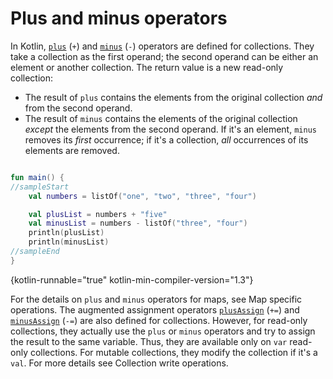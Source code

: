 # Plus and minus operators

In Kotlin, [`plus`](https://kotlinlang.org/api/latest/jvm/stdlib/kotlin.collections/plus.html) (`+`) and [`minus`](https://kotlinlang.org/api/latest/jvm/stdlib/kotlin.collections/minus.html)
(`-`) operators are defined for collections.
They take a collection as the first operand; the second operand can be either an element or another collection.
The return value is a new read-only collection:

* The result of `plus` contains the elements from the original collection _and_ from the second operand.
* The result of `minus` contains the elements of the original collection _except_ the elements from the second operand.
   If it's an element, `minus` removes its _first_ occurrence; if it's a collection, _all_ occurrences of its elements are removed.

```kotlin

fun main() {
//sampleStart
    val numbers = listOf("one", "two", "three", "four")

    val plusList = numbers + "five"
    val minusList = numbers - listOf("three", "four")
    println(plusList)
    println(minusList)
//sampleEnd
}
```
{kotlin-runnable="true" kotlin-min-compiler-version="1.3"}

For the details on `plus` and `minus` operators for maps, see Map specific operations.
The augmented assignment operators [`plusAssign`](https://kotlinlang.org/api/latest/jvm/stdlib/kotlin.collections/plus-assign.html)
(`+=`) and [`minusAssign`](https://kotlinlang.org/api/latest/jvm/stdlib/kotlin.collections/minus-assign.html) (`-=`) are
also defined for collections. However, for read-only collections, they actually use the `plus` or `minus` operators and
try to assign the result to the same variable. Thus, they are available only on `var` read-only collections.
For mutable collections, they modify the collection if it's a `val`. For more details see Collection write operations.
